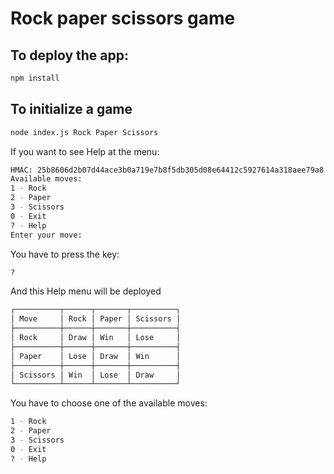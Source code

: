 # Rock paper scissors game

## To deploy the app:

```sh
npm install
```

## To initialize a game
```sh
node index.js Rock Paper Scissors
```
If you want to see Help at the menu:

```sh
HMAC: 25b8606d2b07d44ace3b0a719e7b8f5db305d08e64412c5927614a318aee79a8
Available moves:
1 - Rock
2 - Paper
3 - Scissors
0 - Exit
? - Help
Enter your move:
```

You have to press the key:
```sh
?
```

And this Help menu will be deployed

```sh
┌──────────┬──────┬───────┬──────────┐
│ Move     │ Rock │ Paper │ Scissors │
├──────────┼──────┼───────┼──────────┤
│ Rock     │ Draw │ Win   │ Lose     │
├──────────┼──────┼───────┼──────────┤
│ Paper    │ Lose │ Draw  │ Win      │
├──────────┼──────┼───────┼──────────┤
│ Scissors │ Win  │ Lose  │ Draw     │
└──────────┴──────┴───────┴──────────┘
```

You have to choose one of the available moves:

```sh
1 - Rock
2 - Paper
3 - Scissors
0 - Exit
? - Help
```
